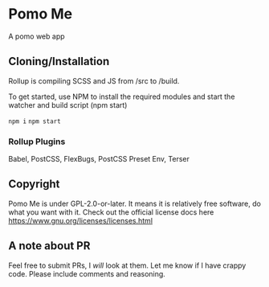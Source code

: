 # Pomo Me

A pomo web app

## Cloning/Installation

Rollup is compiling SCSS and JS from /src to /build.

To get started, use NPM to install the required modules and start the watcher and build script (npm start)

<code>npm i</code>
<code>npm start</code>

### Rollup Plugins

Babel, PostCSS, FlexBugs, PostCSS Preset Env, Terser

## Copyright

Pomo Me is under GPL-2.0-or-later. It means it is relatively free software, do what you want with it.
Check out the official license docs here https://www.gnu.org/licenses/licenses.html

## A note about PR

Feel free to submit PRs, I <i>will</i> look at them. Let me know if I have crappy code. Please include comments and reasoning.
